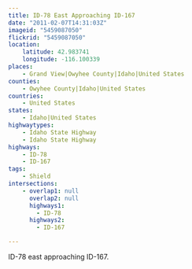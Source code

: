 ```yaml
---
title: ID-78 East Approaching ID-167
date: "2011-02-07T14:31:03Z"
imageid: "5459087050"
flickrid: "5459087050"
location:
    latitude: 42.983741
    longitude: -116.100339
places:
    - Grand View|Owyhee County|Idaho|United States
counties:
    - Owyhee County|Idaho|United States
countries:
    - United States
states:
    - Idaho|United States
highwaytypes:
    - Idaho State Highway
    - Idaho State Highway
highways:
    - ID-78
    - ID-167
tags:
    - Shield
intersections:
    - overlap1: null
      overlap2: null
      highways1:
        - ID-78
      highways2:
        - ID-167

---
```

ID-78 east approaching ID-167.